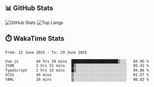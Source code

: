 ## 📊 GitHub Stats
![GitHub Stats](https://github-readme-stats.vercel.app/api?username=fe-brweb&show_icons=true&theme=shades-of-purple)
![Top Langs](https://github-readme-stats.vercel.app/api/top-langs/?username=fe-brweb&layout=compact&theme=shades-of-purple)

## ⏱️ WakaTime Stats
<!--START_SECTION:waka-->

```txt
From: 22 June 2025 - To: 29 June 2025

Vue.js        44 hrs 39 mins  █████████████████████▒░░░   84.95 %
JSON          2 hrs 51 mins   █▒░░░░░░░░░░░░░░░░░░░░░░░   05.42 %
TypeScript    2 hrs 33 mins   █▒░░░░░░░░░░░░░░░░░░░░░░░   04.86 %
SCSS          49 mins         ▒░░░░░░░░░░░░░░░░░░░░░░░░   01.57 %
YAML          26 mins         ▒░░░░░░░░░░░░░░░░░░░░░░░░   00.83 %
```

<!--END_SECTION:waka-->
